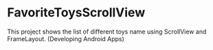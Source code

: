 # FavoriteToysScrollView
This project shows the list of different toys name using ScrollView and FrameLayout. (Developing Android Apps)
